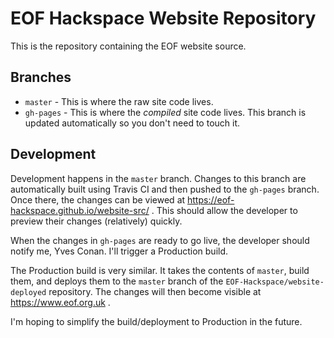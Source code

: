 # EOF Hackspace Website Repository

This is the repository containing the EOF website source.

## Branches

* `master` - This is where the raw site code lives.
* `gh-pages` - This is where the *compiled* site code lives.  This branch is updated automatically so you don't need to touch it.

## Development

Development happens in the `master` branch.  Changes to this branch are automatically built using Travis CI and then pushed to the `gh-pages` branch.  Once there, the changes can be viewed at https://eof-hackspace.github.io/website-src/ .  This should allow the developer to preview their changes (relatively) quickly.

When the changes in `gh-pages` are ready to go live, the developer should notify me, Yves Conan.  I'll trigger a Production build.

The Production build is very similar.  It takes the contents of `master`, build them, and deploys them to the `master` branch of the `EOF-Hackspace/website-deployed` repository.  The changes will then become visible at https://www.eof.org.uk .

I'm hoping to simplify the build/deployment to Production in the future.
